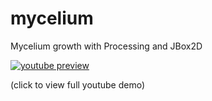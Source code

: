 # mycelium
Mycelium growth with Processing and JBox2D


[![youtube preview](https://j.gifs.com/wjN3jX.gif)](https://www.youtube.com/watch?v=bEeQ-Yk6vPE)

(click to view full youtube demo)
